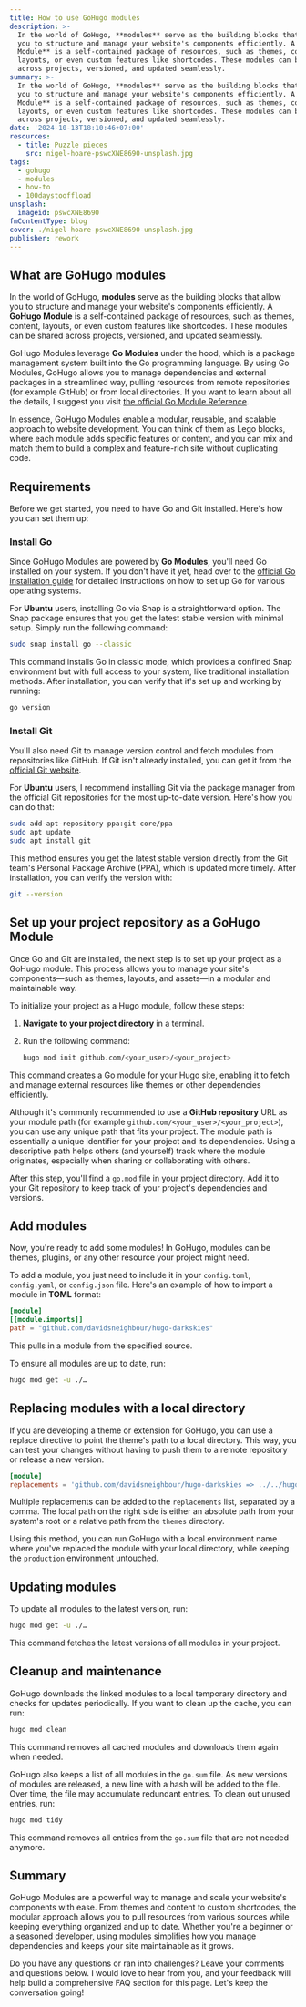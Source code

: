 ```yaml
---
title: How to use GoHugo modules
description: >-
  In the world of GoHugo, **modules** serve as the building blocks that allow
  you to structure and manage your website's components efficiently. A **GoHugo
  Module** is a self-contained package of resources, such as themes, content,
  layouts, or even custom features like shortcodes. These modules can be shared
  across projects, versioned, and updated seamlessly.
summary: >-
  In the world of GoHugo, **modules** serve as the building blocks that allow
  you to structure and manage your website's components efficiently. A **GoHugo
  Module** is a self-contained package of resources, such as themes, content,
  layouts, or even custom features like shortcodes. These modules can be shared
  across projects, versioned, and updated seamlessly.
date: '2024-10-13T18:10:46+07:00'
resources:
  - title: Puzzle pieces
    src: nigel-hoare-pswcXNE8690-unsplash.jpg
tags:
  - gohugo
  - modules
  - how-to
  - 100daystooffload
unsplash:
  imageid: pswcXNE8690
fmContentType: blog
cover: ./nigel-hoare-pswcXNE8690-unsplash.jpg
publisher: rework
---
```


## What are GoHugo modules

In the world of GoHugo, **modules** serve as the building blocks that allow you to structure and manage your website's components efficiently. A **GoHugo Module** is a self-contained package of resources, such as themes, content, layouts, or even custom features like shortcodes. These modules can be shared across projects, versioned, and updated seamlessly.

GoHugo Modules leverage **Go Modules** under the hood, which is a package management system built into the Go programming language. By using Go Modules, GoHugo allows you to manage dependencies and external packages in a streamlined way, pulling resources from remote repositories (for example GitHub) or from local directories. If you want to learn about all the details, I suggest you visit [the official Go Module Reference](https://go.dev/ref/mod).

In essence, GoHugo Modules enable a modular, reusable, and scalable approach to website development. You can think of them as Lego blocks, where each module adds specific features or content, and you can mix and match them to build a complex and feature-rich site without duplicating code.

## Requirements

Before we get started, you need to have Go and Git installed. Here's how you can set them up:

### Install Go

Since GoHugo Modules are powered by **Go Modules**, you'll need Go installed on your system. If you don't have it yet, head over to the [official Go installation guide](https://go.dev/doc/install) for detailed instructions on how to set up Go for various operating systems.

For **Ubuntu** users, installing Go via Snap is a straightforward option. The Snap package ensures that you get the latest stable version with minimal setup. Simply run the following command:

```bash
sudo snap install go --classic
```

This command installs Go in classic mode, which provides a confined Snap environment but with full access to your system, like traditional installation methods. After installation, you can verify that it's set up and working by running:

```bash
go version
```

### Install Git

You'll also need Git to manage version control and fetch modules from repositories like GitHub. If Git isn't already installed, you can get it from the [official Git website](https://git-scm.com/downloads).

For **Ubuntu** users, I recommend installing Git via the package manager from the official Git repositories for the most up-to-date version. Here's how you can do that:

```bash
sudo add-apt-repository ppa:git-core/ppa
sudo apt update
sudo apt install git
```

This method ensures you get the latest stable version directly from the Git team's Personal Package Archive (PPA), which is updated more timely. After installation, you can verify the version with:

```bash
git --version
```

## Set up your project repository as a GoHugo Module

Once Go and Git are installed, the next step is to set up your project as a GoHugo module. This process allows you to manage your site's components—such as themes, layouts, and assets—in a modular and maintainable way.

To initialize your project as a Hugo module, follow these steps:

1. **Navigate to your project directory** in a terminal.

2. Run the following command:

   ```bash
   hugo mod init github.com/<your_user>/<your_project>
   ```

This command creates a Go module for your Hugo site, enabling it to fetch and manage external resources like themes or other dependencies efficiently.

Although it's commonly recommended to use a **GitHub repository** URL as your module path (for example `github.com/​<your_user>/​<your_project>`), you can use any unique path that fits your project. The module path is essentially a unique identifier for your project and its dependencies. Using a descriptive path helps others (and yourself) track where the module originates, especially when sharing or collaborating with others.

After this step, you'll find a `go.mod` file in your project directory. Add it to your Git repository to keep track of your project's dependencies and versions.

## Add modules

Now, you're ready to add some modules! In GoHugo, modules can be themes, plugins, or any other resource your project might need.

To add a module, you just need to include it in your `config.toml`, `config.yaml`, or `config.json` file. Here's an example of how to import a module in **TOML** format:

```toml
[module]
[[module.imports]]
path = "github.com/davidsneighbour/hugo-darkskies"
```

This pulls in a module from the specified source.

To ensure all modules are up to date, run:

```bash
hugo mod get -u ./…
```

## Replacing modules with a local directory

If you are developing a theme or extension for GoHugo, you can use a replace directive to point the theme's path to a local directory. This way, you can test your changes without having to push them to a remote repository or release a new version.

```toml
[module]
replacements = 'github.com/davidsneighbour/hugo-darkskies => ../../hugo-darkskies'
```

Multiple replacements can be added to the `replacements` list, separated by a comma. The local path on the right side is either an absolute path from your system's root or a relative path from the `themes` directory.

Using this method, you can run GoHugo with a local environment name where you've replaced the module with your local directory, while keeping the `production` environment untouched.

## Updating modules

To update all modules to the latest version, run:

```bash
hugo mod get -u ./…
```

This command fetches the latest versions of all modules in your project.

## Cleanup and maintenance

GoHugo downloads the linked modules to a local temporary directory and checks for updates periodically. If you want to clean up the cache, you can run:

```bash
hugo mod clean
```

This command removes all cached modules and downloads them again when needed.

GoHugo also keeps a list of all modules in the `go.sum` file. As new versions of modules are released, a new line with a hash will be added to the file. Over time, the file may accumulate redundant entries. To clean out unused entries, run:

```bash
hugo mod tidy
```

This command removes all entries from the `go.sum` file that are not needed anymore.

## Summary

GoHugo Modules are a powerful way to manage and scale your website's components with ease. From themes and content to custom shortcodes, the modular approach allows you to pull resources from various sources while keeping everything organized and up to date. Whether you're a beginner or a seasoned developer, using modules simplifies how you manage dependencies and keeps your site maintainable as it grows.

Do you have any questions or ran into challenges? Leave your comments and questions below. I would love to hear from you, and your feedback will help build a comprehensive FAQ section for this page. Let's keep the conversation going!
